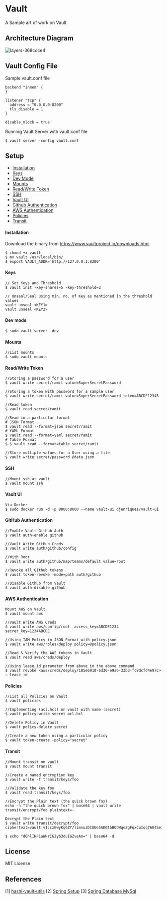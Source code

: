 # Vault
A Sample art of work on Vault

## Architecture Diagram

![layers-368ccce4](https://user-images.githubusercontent.com/8342133/34358547-ac3e3734-ea76-11e7-85dc-f1b65cc7d307.png)

## Vault Config File

Sample vault.conf file

````
backend "inmem" {
}

listener "tcp" {
  address = "0.0.0.0:8200"
  tls_disable = 1
}

disable_mlock = true
````
Running Vault Server with vault.conf file

````
$ vault server -config vault.conf
````

## Setup

* [Installation](#installation)
* [Keys](#keys)
* [Dev Mode](#dev-mode)
* [Mounts](#mounts)
* [Read/Write Token](#read/write-token)
* [SSH](#ssh)
* [Vault UI](#vault-ui)
* [Github Authentication](#github-authentication)
* [AWS Authentication](#aws-authentication)
* [Policies](#policies)
* [Transit](#transit)

#### Installation

Download the binary from https://www.vaultproject.io/downloads.html

````
$ chmod +x vault
$ mv vault /usr/local/bin/
$ export VAULT_ADDR='http://127.0.0.1:8200'
````

#### Keys

````
// Set Keys and Threshold
$ vault init -key-shares=5 -key-threshold=2

// Unseal/Seal using min. no. of Key as mentioned in the threshold values 
vault unseal <KEY1>
vault unseal <KEY2>
````

#### Dev mode

````
$ sudo vault server -dev
````

#### Mounts

````
//List mounts
$ sudo vault mounts
````

#### Read/Write Token

````
//Storing a password for a user
$ vault write secret/ramit value=SuperSecretPassword

//Storing a token with password for a sample user
$ vault write secret/ramit value=SuperSecretPassword token=ABCDE12345

//Read token
$ vault read secret/ramit

//Read in a particular format
# JSON Format
$ vault read --format=json secret/ramit
# YAML Format
$ vault read --format=yaml secret/ramit
# Table Format
$ $ vault read --format=table secret/ramit

//Store multiple values for a User using a file
$ vault write secret/password @data.json
````

#### SSH

````
//Mount ssh at vault
$ vault mount ssh
````

#### Vault UI

````
Via Docker
$ sudo docker run -d -p 8000:8000 --name vault-ui djenriquez/vault-ui
````

#### GitHub Authentication

````
//Enable Vault Github Auth
$ vault auth-enable github

//Vault Write GitHub Creds
$ vault write auth/github/config

//With Root
$ vault write auth/github/map/teams/default value=root

//Revoke all Github tokens
$ vault token-revoke -mode=path auth/github

//Disable Github from Vault
$ vault auth-disable github
````
#### AWS Authentication

````
Mount AWS on Vault
$ vault mount aws

//Vault Write AWS Creds
$ vault write aws/config/root  access_key=ABCDE1234  secret_key=1234ABCDE

//Using IAM Policy in JSON Format with policy.json
$ vault write aws/roles/deploy policy=@policy.json

//Read & Verify the AWS tokens in Vault
$ vault read aws/creds/deploy

//Using lease_id parameter from above in the above command
$ vault revoke <aws/creds/deploy/185e6910-6d36-e9a6-33b3-fc8dcfd4e97c> → lease_id
````

#### Policies

````
//List all Policies on Vault
$ vault policies

//Implementing (acl.hcl) on vault with name (secret)
$ vault policy-write secret acl.hcl

//Delete Policy in Vault
$ vault policy-delete secret

//Create a new token using a particular policy
$ vault token-create -policy="secret"
````

#### Transit

````
//Mount transit on vault
$ vault mount transit

//Create a named encryption key
$ vault write -f transit/keys/foo

//Validate the key foo
$ vault read transit/keys/foo

//Encrypt the Plain text (the quick brown fox)
echo -n "the quick brown fox" | base64 | vault write transit/encrypt/foo plaintext=-

Decrypt the Plain text 
$ vault write transit/decrypt/foo ciphertext=vault:v1:czEwyKqGZY/limnuzDCUUe5AK0tbBObWqeZgFqxCuIqq7A84SeiOq3sKD0Y/KUvv

$ echo "dGhlIHF1aWNrIGJyb3duIGZveAo=" | base64 -d
````

## License

MIT License

## References

[1] [hashi-vault-utils](https://github.com/Voronenko/hashi_vault_utils)
[2] [Spring Setup](https://spring.io/blog/2016/06/24/managing-secrets-with-vault)
[3] [Spring Database MySql](https://spring.io/blog/2016/08/15/managing-your-database-secrets-with-vault)







